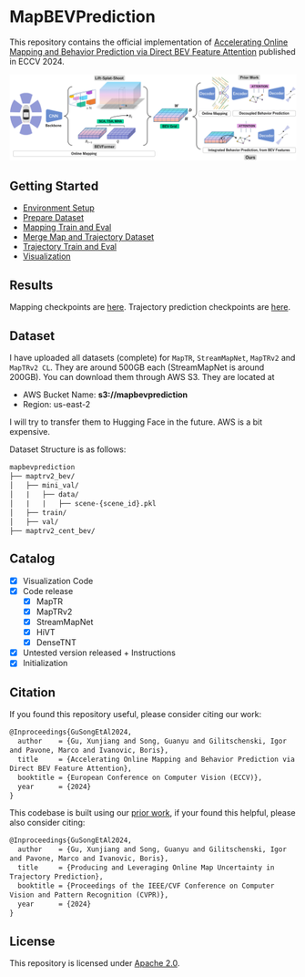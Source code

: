 # MapBEVPrediction
This repository contains the official implementation of [Accelerating Online Mapping and Behavior Prediction via Direct BEV Feature Attention](https://arxiv.org/abs/2407.06683) published in ECCV 2024. 

![](assets/flowchart.png)

## Getting Started
- [Environment Setup](docs/env.md)
- [Prepare Dataset](docs/prepare_dataset.md)
- [Mapping Train and Eval](docs/map.md)
- [Merge Map and Trajectory Dataset](docs/adaptor.md)
- [Trajectory Train and Eval](docs/trj.md)
- [Visualization](docs/visualization.md)

## Results

Mapping checkpoints are [here](https://drive.google.com/drive/folders/1ZhCv4Z_yI7PLirHLS64luE1fV2EPG0sB?usp=sharing). Trajectory prediction checkpoints are [here](https://drive.google.com/drive/folders/1e0xRQqlIhYaAz3ErfNhZ57FCGN97vyzt?usp=sharing). 

## Dataset

I have uploaded all datasets (complete) for `MapTR`, `StreamMapNet`, `MapTRv2` and `MapTRv2 CL`. They are around 500GB each (StreamMapNet is around 200GB). You can download them through AWS S3. They are located at 
- AWS Bucket Name: **s3://mapbevprediction**
- Region: us-east-2

I will try to transfer them to Hugging Face in the future. AWS is a bit expensive.

Dataset Structure is as follows:
```
mapbevprediction
├── maptrv2_bev/
│   ├── mini_val/
│   |   ├── data/
│   |   |   ├── scene-{scene_id}.pkl
│   ├── train/
│   ├── val/
├── maptrv2_cent_bev/
```

## Catalog

- [x] Visualization Code
- [x] Code release
  - [x] MapTR
  - [x] MapTRv2
  - [x] StreamMapNet
  - [x] HiVT
  - [x] DenseTNT
- [x] Untested version released + Instructions
- [x] Initialization

## Citation

If you found this repository useful, please consider citing our work:

```
@Inproceedings{GuSongEtAl2024,
  author    = {Gu, Xunjiang and Song, Guanyu and Gilitschenski, Igor and Pavone, Marco and Ivanovic, Boris},
  title     = {Accelerating Online Mapping and Behavior Prediction via Direct BEV Feature Attention},
  booktitle = {European Conference on Computer Vision (ECCV)},
  year      = {2024}
}
```

This codebase is built using our [prior work](https://github.com/alfredgu001324/MapUncertaintyPrediction), if your found this helpful, please also consider citing:

```
@Inproceedings{GuSongEtAl2024,
  author    = {Gu, Xunjiang and Song, Guanyu and Gilitschenski, Igor and Pavone, Marco and Ivanovic, Boris},
  title     = {Producing and Leveraging Online Map Uncertainty in Trajectory Prediction},
  booktitle = {Proceedings of the IEEE/CVF Conference on Computer Vision and Pattern Recognition (CVPR)},
  year      = {2024}
}
```

## License

This repository is licensed under [Apache 2.0](LICENSE).
